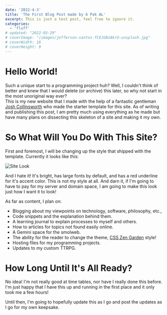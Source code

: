 ```yaml
---
date: '2022-4-3'
title: 'The First Blog Post made by 6 Pak AL'
excerpt: This is just a test post, feel free to ignore it.
categories:
  - 'fluff'
# updated: "2022-03-29"
# coverImage: "/images/jefferson-santos-fCEJGBzAkrU-unsplash.jpg"
# coverWidth: 16
# coverHeight: 9
---
```


# Hello World!

Such a unique start to a programming project huh? Well, I couldn't think of better and knew that I would delete (or archive) this later, so why not start in the most unoriginal way ever?  
This is my new website that I made with the help of a fantastic gentleman [Josh Collinsworth](https://github.com/josh-collinsworth/) who made the starter template for this site. As of writing and publishing this post, I am pretty much using everything as he made but have many plans on dissecting this skeleton of a site and making it my own.

# So What Will You Do With This Site?

First and foremost, I will be changing up the style that shipped with the template. Currently it looks like this:

![Site Look](/images/siteLook.png)

And I hate it! It's bright, has large fonts by default, and has a red underline for it's accent color. This is not my style at all. And darn it, if I'm going to have to pay for my server and domain space, I am going to make this look just how I want it to look!

As far as content, I plan on:

- Blogging about my viewpoints on technology, software, philosophy, etc.,
- Code snippets and the explanation behind them.
- A learning journal to explain processes to myself and others.
- How to articles for topics not found easily online.
- A Gemini space for the smolweb.
- The ability for the reader to change the theme, [CSS Zen Garden](http://www.csszengarden.com/) style!
- Hosting files for my programming projects.
- Updates to my custom TTRPG.

# How Long Until It's All Ready?

No idea! I'm not really good at time tables, nor have I really done this before. I'm just happy that I have this up and running in the first place and it only took me a few hours!

Until then, I'm going to hopefully update this as I go and post the updates as I go for my own keepsake.
